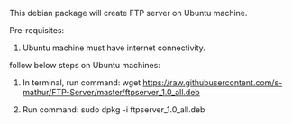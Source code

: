 This debian package will create FTP server on Ubuntu machine.

Pre-requisites:
1. Ubuntu machine must have internet connectivity.

follow below steps on Ubuntu machines:
    
1. In terminal, run command: wget https://raw.githubusercontent.com/s-mathur/FTP-Server/master/ftpserver_1.0_all.deb

2. Run command:
    sudo dpkg -i ftpserver_1.0_all.deb
